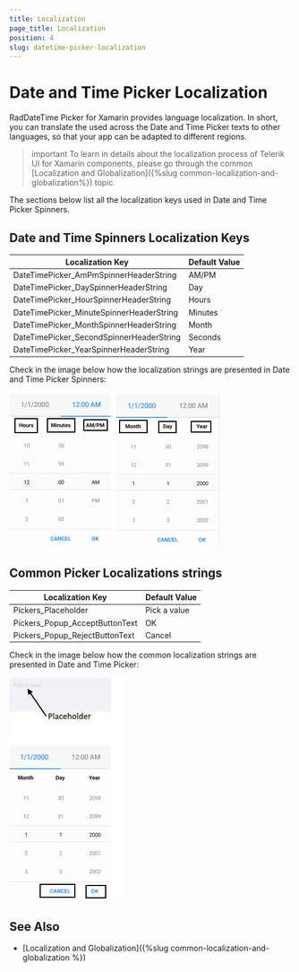 ```yaml
---
title: Localization
page_title: Localization
position: 4
slug: datetime-picker-localization
---
```


# Date and Time Picker Localization

RadDateTime Picker for Xamarin provides language localization. In short, you can translate the used across the Date and Time Picker texts to other languages, so that your app can be adapted to different regions.

>important To learn in details about the localization process of Telerik UI for Xamarin components, please go through the common [Localization and Globalization]({%slug common-localization-and-globalization%}) topic.

The sections below list all the localization keys used in Date and Time Picker Spinners.

## Date and Time Spinners Localization Keys

| Localization Key | Default Value |
| -----------------| ------------- |
| DateTimePicker_AmPmSpinnerHeaderString  | AM/PM |
| DateTimePicker_DaySpinnerHeaderString  | Day |
| DateTimePicker_HourSpinnerHeaderString  | Hours |
| DateTimePicker_MinuteSpinnerHeaderString  | Minutes |
| DateTimePicker_MonthSpinnerHeaderString  | Month |
| DateTimePicker_SecondSpinnerHeaderString  | Seconds |
| DateTimePicker_YearSpinnerHeaderString  | Year |

Check in the image below how the localization strings are presented in Date and Time Picker Spinners:

![](images/datetimepicker-localization.png)

## Common Picker Localizations strings

| Localization Key | Default Value |
| -----------------| ------------- |
| Pickers_Placeholder  | Pick a value |
| Pickers_Popup_AcceptButtonText  | OK |
| Pickers_Popup_RejectButtonText  | Cancel |

Check in the image below how the common localization strings are presented in Date and Time Picker:

![](images/dtpicker-localization.png)

## See Also

* [Localization and Globalization]({%slug common-localization-and-globalization %})
